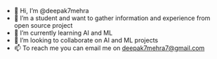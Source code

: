 - 👋 Hi, I’m @deepak7mehra
- 👀 I’m a student and want to gather information and experience from open source project  
- 🌱 I’m currently learning AI and ML
- 💞️ I’m looking to collaborate on AI and ML projects 
- 📫 To reach me you can email me on deepak7mehra7@gmail.com


<!---
deepak7mehra/deepak7mehra is a ✨ special ✨ repository because its `README.md` (this file) appears on your GitHub profile.
You can click the Preview link to take a look at your changes.
--->
